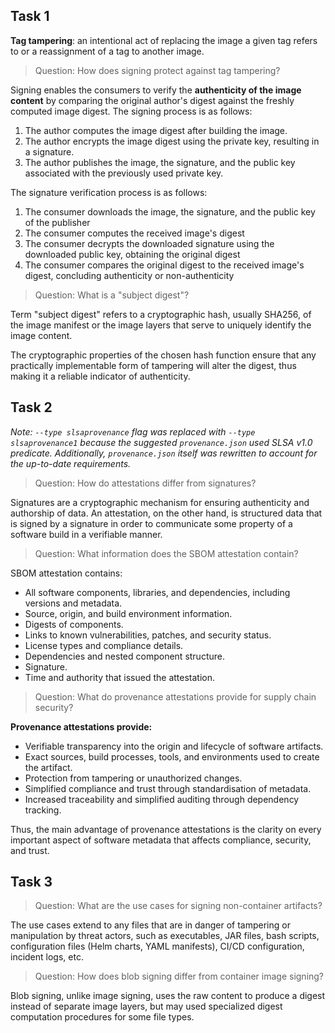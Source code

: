 ## Task 1

**Tag tampering**: an intentional act of replacing the image a given tag refers to or a reassignment of a tag to another image.

> Question:
> How does signing protect against tag tampering?

Signing enables the consumers to verify the **authenticity of the image content** by comparing the original author's digest against the freshly computed image digest. The signing process is as follows:

1. The author computes the image digest after building the image.
2. The author encrypts the image digest using the private key, resulting in a signature.
3. The author publishes the image, the signature, and the public key associated with the previously used private key.

The signature verification process is as follows:

1. The consumer downloads the image, the signature, and the public key of the publisher
2. The consumer computes the received image's digest
3. The consumer decrypts the downloaded signature using the downloaded public key, obtaining the original digest
4. The consumer compares the original digest to the received image's digest, concluding authenticity or non-authenticity

> Question:
> What is a "subject digest"?

Term "subject digest" refers to a cryptographic hash, usually SHA256, of the image manifest or the image layers that serve to uniquely identify the image content.

The cryptographic properties of the chosen hash function ensure that any practically implementable form of tampering will alter the digest, thus making it a reliable indicator of authenticity.

## Task 2

*Note: `--type slsaprovenance` flag was replaced with `--type slsaprovenance1` because the suggested `provenance.json` used SLSA v1.0 predicate. Additionally, `provenance.json` itself was rewritten to account for the up-to-date requirements.*

> Question:
> How do attestations differ from signatures?

Signatures are a cryptographic mechanism for ensuring authenticity and authorship of data. An attestation, on the other hand, is structured data that is signed by a signature in order to communicate some property of a software build in a verifiable manner.

> Question:
> What information does the SBOM attestation contain?

SBOM attestation contains:
- All software components, libraries, and dependencies, including versions and metadata.
- Source, origin, and build environment information.
- Digests of components.
- Links to known vulnerabilities, patches, and security status.
- License types and compliance details.
- Dependencies and nested component structure.
- Signature.
- Time and authority that issued the attestation.

> Question:
> What do provenance attestations provide for supply chain security?

**Provenance attestations provide:**
- Verifiable transparency into the origin and lifecycle of software artifacts.
- Exact sources, build processes, tools, and environments used to create the artifact.
- Protection from tampering or unauthorized changes.
- Simplified compliance and trust through standardisation of metadata.
- Increased traceability and simplified auditing through dependency tracking.

Thus, the main advantage of provenance attestations is the clarity on every important aspect of software metadata that affects compliance, security, and trust.

## Task 3

> Question:
> What are the use cases for signing non-container artifacts?

The use cases extend to any files that are in danger of tampering or manipulation by threat actors, such as executables, JAR files, bash scripts, configuration files (Helm charts, YAML manifests), CI/CD configuration, incident logs, etc.

> Question:
> How does blob signing differ from container image signing?

Blob signing, unlike image signing, uses the raw content to produce a digest instead of separate image layers, but may used specialized digest computation procedures for some file types.
